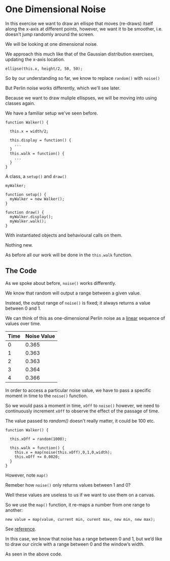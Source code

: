 # One Dimensional Noise
In this exercise we want to draw an ellispe that moves (re-draws) itself along the x-axis at different points, however, we want it to be smoother, i.e. doesn't jump randomly around the screen.

We will be looking at one dimensional noise.

We approach this much like that of the Gaussian distribution exercises, updating the x-axis location.

```
ellipse(this.x, height/2, 50, 50);
```

So by our understanding so far, we know to replace `random()` with `noise()`

But Perlin noise works differently, which we'll see later.

Because we want to draw muliple ellispses, we will be moving into using classes again.

We have a familiar setup we've seen before.

```
function Walker() {

  this.x = width/2;
  
  this.display = function() {
    ...
  }
  this.walk = function() {
    ...
  }
}
```

A class, a `setup()` and `draw()`

```
myWalker;

function setup() {
  myWalker = new Walker();
}

function draw() {
  myWalker.display();
  myWalker.walk();
}
```

With instantiated objects and behavioural calls on them.

Nothing new.

As before all our work will be done in the `this.walk` function.

## The Code

As we spoke about before, `noise()` works differently.

We know that random will output a range between a given value.

Instead, the output range of `noise()` is fixed; it always returns a value between 0 and 1.

We can think of this as one-dimensional Perlin noise as a [linear](http://natureofcode.com/book/imgs/intro/intro_07.png) sequence of values over time.

Time | Noise Value
-------- | --------
0 | 0.365 |
1 | 0.363 |
2 | 0.363 |
3 | 0.364 |
4 | 0.366 |

In order to access a particular noise value, we have to pass a specific moment in time to the `noise()` function.

So we would pass a moment in time, `xOff` to `noise()` however, we need to continuously increment `xOff` to observe the effect of the passage of time.

The value passed to _random()_ doesn't really matter, it could be 100 etc.

```
function Walker() {

  this.xOff = random(1000);

  this.walk = function() {
    this.x = map(noise(this.xOff),0,1,0,width);
    this.xOff += 0.0020;
  }
}
```

However, note `map()`

Remeber how `noise()` only returns values between 1 and 0?

Well these values are useless to us if we want to use them on a canvas.

So we use the `map()` function, it re-maps a number from one range to another:

```
new value = map(value, current min, curent max, new min, new max);
```

See [reference](https://p5js.org/reference/#/p5/map).

In this case, we know that noise has a range between 0 and 1, but we’d like to draw our circle with a range between 0 and the window’s width.

As seen in the above code.
